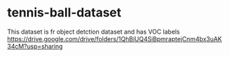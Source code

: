 # tennis-ball-dataset
This dataset is fr object detction dataset and has VOC labels
https://drive.google.com/drive/folders/1QhBiUQ4SiBpmraptejCnm4bx3uAK34cM?usp=sharing
